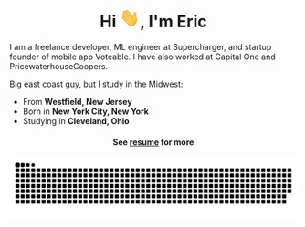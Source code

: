 
<div align="center">
    <h1 align="center">Hi <img width="35" src="https://github.com/1999AZZAR/1999AZZAR/blob/main/resources/img/waving.gif">, I'm Eric</h1>
</div>

<!-- New non-centered paragraph -->
<p>I am a freelance developer, ML engineer at Supercharger, and startup founder of mobile app Voteable. I have also worked at Capital One and PricewaterhouseCoopers.

Big east coast guy, but I study in the Midwest:
 - From **Westfield, New Jersey**
 - Born in **New York City, New York**
 - Studying in **Cleveland, Ohio**
</p>
<h4 align="center">See <a href="https://github.com/ericelizes1/ericelizes1/blob/main/Eric%20Elizes%20_%20Resume.pdf" target="_blank">resume</a> for more</h4>
<div align="center">
    <a href="https://1999azzar.github.io/1999AZZAR/">
        <img src="https://github.com/1999AZZAR/1999AZZAR/blob/main/resources/img/grid-snake.svg" alt="snake" />
    </a>
</div>
